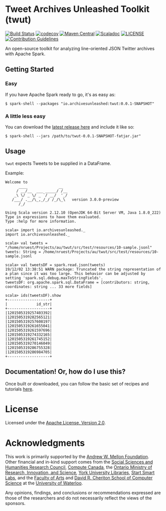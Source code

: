 # Tweet Archives Unleashed Toolkit (twut)

[![Build Status](https://travis-ci.org/archivesunleashed/twut.svg?branch=master)](https://travis-ci.org/archivesunleashed/twut)
[![codecov](https://codecov.io/gh/archivesunleashed/twut/branch/master/graph/badge.svg)](https://codecov.io/gh/archivesunleashed/twut)
[![Maven Central](https://maven-badges.herokuapp.com/maven-central/io.archivesunleashed/twut/badge.svg)](https://maven-badges.herokuapp.com/maven-central/io.archivesunleashed/twut)
[![Scaladoc](https://javadoc-badge.appspot.com/io.archivesunleashed/twut.svg?label=scaladoc)](http://api.docs.archivesunleashed.io/0.18.0/scaladocs/index.html)
[![LICENSE](https://img.shields.io/badge/license-Apache-blue.svg?style=flat)](https://www.apache.org/licenses/LICENSE-2.0)
[![Contribution Guidelines](http://img.shields.io/badge/CONTRIBUTING-Guidelines-blue.svg)](./CONTRIBUTING.md)

An open-source toolkit for analyzing line-oriented JSON Twitter archives with Apache Spark.

## Getting Started

### Easy

If you have Apache Spark ready to go, it's as easy as:

```
$ spark-shell --packages "io.archivesunleashed:twut:0.0.1-SNAPSHOT"
```

### A little less easy

You can download the [latest release here](https://github.com/archivesunleashed/twut/releases) and include it like so:

```
$ spark-shell --jars /path/to/twut-0.0.1-SNAPSHOT-fatjar.jar"
```

## Usage

`twut` expects Tweets to be supplied in a DataFrame.

Example:

```
Welcome to
      ____              __
     / __/__  ___ _____/ /__
    _\ \/ _ \/ _ `/ __/  '_/
   /___/ .__/\_,_/_/ /_/\_\   version 3.0.0-preview
      /_/
         
Using Scala version 2.12.10 (OpenJDK 64-Bit Server VM, Java 1.8.0_222)
Type in expressions to have them evaluated.
Type :help for more information.

scala> import io.archivesunleashed._
import io.archivesunleashed._

scala> val tweets = "/home/nruest/Projects/au/twut/src/test/resources/10-sample.jsonl"
tweets: String = /home/nruest/Projects/au/twut/src/test/resources/10-sample.jsonl

scala> val tweetsDF = spark.read.json(tweets)
19/12/02 13:38:51 WARN package: Truncated the string representation of a plan since it was too large. This behavior can be adjusted by setting 'spark.sql.debug.maxToStringFields'.
tweetsDF: org.apache.spark.sql.DataFrame = [contributors: string, coordinates: string ... 33 more fields]

scala> ids(tweetsDF).show
+-------------------+
|             id_str|
+-------------------+
|1201505319257403392|
|1201505319282565121|
|1201505319257608197|
|1201505319261655041|
|1201505319261597696|
|1201505319274332165|
|1201505319261745152|
|1201505319270146049|
|1201505319286755328|
|1201505319286984705|
+-------------------+
```

## Documentation! Or, how do I use this?

Once built or downloaded, you can follow the basic set of recipes and tutorials [here](https://github.com/archivesunleashed/twut/wiki/).

# License

Licensed under the [Apache License, Version 2.0](http://www.apache.org/licenses/LICENSE-2.0).

# Acknowledgments

This work is primarily supported by the [Andrew W. Mellon Foundation](https://mellon.org/). Other financial and in-kind support comes from the [Social Sciences and Humanities Research Council](http://www.sshrc-crsh.gc.ca/), [Compute Canada](https://www.computecanada.ca/), the [Ontario Ministry of Research, Innovation, and Science](https://www.ontario.ca/page/ministry-research-innovation-and-science), [York University Libraries](https://www.library.yorku.ca/web/), [Start Smart Labs](http://www.startsmartlabs.com/), and the [Faculty of Arts](https://uwaterloo.ca/arts/) and [David R. Cheriton School of Computer Science](https://cs.uwaterloo.ca/) at the [University of Waterloo](https://uwaterloo.ca/).

Any opinions, findings, and conclusions or recommendations expressed are those of the researchers and do not necessarily reflect the views of the sponsors.
